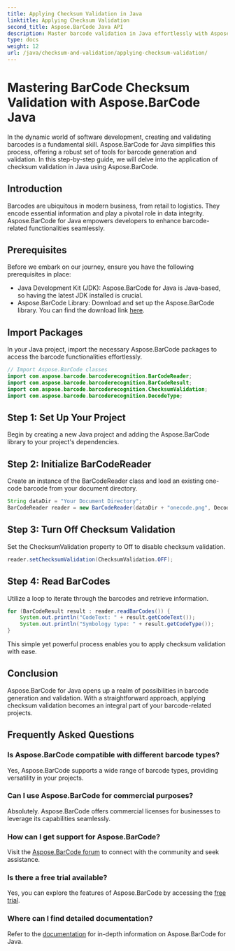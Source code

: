 ```yaml
---
title: Applying Checksum Validation in Java
linktitle: Applying Checksum Validation
second_title: Aspose.BarCode Java API
description: Master barcode validation in Java effortlessly with Aspose.BarCode. Step-by-step guide for checksum validation. Boost your software's data integrity!
type: docs
weight: 12
url: /java/checksum-and-validation/applying-checksum-validation/
---
```

# Mastering BarCode Checksum Validation with Aspose.BarCode Java

In the dynamic world of software development, creating and validating barcodes is a fundamental skill. Aspose.BarCode for Java simplifies this process, offering a robust set of tools for barcode generation and validation. In this step-by-step guide, we will delve into the application of checksum validation in Java using Aspose.BarCode.

## Introduction

Barcodes are ubiquitous in modern business, from retail to logistics. They encode essential information and play a pivotal role in data integrity. Aspose.BarCode for Java empowers developers to enhance barcode-related functionalities seamlessly.

## Prerequisites

Before we embark on our journey, ensure you have the following prerequisites in place:

- Java Development Kit (JDK): Aspose.BarCode for Java is Java-based, so having the latest JDK installed is crucial.
- Aspose.BarCode Library: Download and set up the Aspose.BarCode library. You can find the download link [here](https://releases.aspose.com/barcode/java/).

## Import Packages

In your Java project, import the necessary Aspose.BarCode packages to access the barcode functionalities effortlessly.

```java
// Import Aspose.BarCode classes
import com.aspose.barcode.barcoderecognition.BarCodeReader;
import com.aspose.barcode.barcoderecognition.BarCodeResult;
import com.aspose.barcode.barcoderecognition.ChecksumValidation;
import com.aspose.barcode.barcoderecognition.DecodeType;
```

## Step 1: Set Up Your Project

Begin by creating a new Java project and adding the Aspose.BarCode library to your project's dependencies.

## Step 2: Initialize BarCodeReader

Create an instance of the BarCodeReader class and load an existing one-code barcode from your document directory.

```java
String dataDir = "Your Document Directory";
BarCodeReader reader = new BarCodeReader(dataDir + "onecode.png", DecodeType.ONE_CODE);
```

## Step 3: Turn Off Checksum Validation

Set the ChecksumValidation property to Off to disable checksum validation.

```java
reader.setChecksumValidation(ChecksumValidation.OFF);
```

## Step 4: Read BarCodes

Utilize a loop to iterate through the barcodes and retrieve information.

```java
for (BarCodeResult result : reader.readBarCodes()) {
    System.out.println("CodeText: " + result.getCodeText());
    System.out.println("Symbology type: " + result.getCodeType());
}
```

This simple yet powerful process enables you to apply checksum validation with ease.

## Conclusion

Aspose.BarCode for Java opens up a realm of possibilities in barcode generation and validation. With a straightforward approach, applying checksum validation becomes an integral part of your barcode-related projects.

## Frequently Asked Questions

### Is Aspose.BarCode compatible with different barcode types?
Yes, Aspose.BarCode supports a wide range of barcode types, providing versatility in your projects.

### Can I use Aspose.BarCode for commercial purposes?
Absolutely. Aspose.BarCode offers commercial licenses for businesses to leverage its capabilities seamlessly.

### How can I get support for Aspose.BarCode?
Visit the [Aspose.BarCode forum](https://forum.aspose.com/c/barcode/13) to connect with the community and seek assistance.

### Is there a free trial available?
Yes, you can explore the features of Aspose.BarCode by accessing the [free trial](https://releases.aspose.com/).

### Where can I find detailed documentation?
Refer to the [documentation](https://reference.aspose.com/barcode/java/) for in-depth information on Aspose.BarCode for Java.


